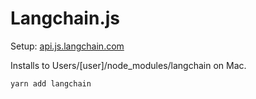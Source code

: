 # Langchain.js

Setup: [api.js.langchain.com](https://api.js.langchain.com)

Installs to Users/[user]/node_modules/langchain on Mac.

	yarn add langchain